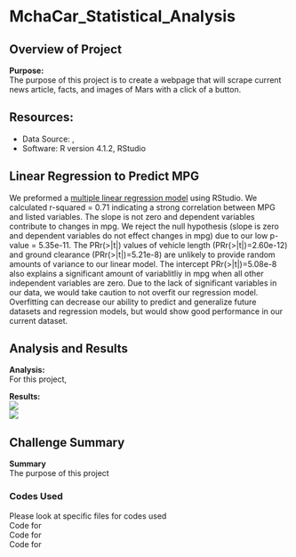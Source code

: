 # MchaCar_Statistical_Analysis

## Overview of Project  

**Purpose:**  
The purpose of this project is to create a webpage that will scrape current news article, facts, and images of Mars with a click of a button.  

## Resources:  
- Data Source: [](), []()  
- Software: R version 4.1.2, RStudio  

## Linear Regression to Predict MPG  
We preformed a [multiple linear regression model]() using RStudio. We calculated r-squared = 0.71 indicating a strong correlation between MPG and listed variables. The slope is not zero and dependent variables contribute to changes in mpg. We reject the null hypothesis (slope is zero and dependent variables do not effect changes in mpg) due to our low p-value = 5.35e-11. The PRr(>|t|) values of vehicle length (PRr(>|t|)=2.60e-12) and ground clearance (PRr(>|t|)=5.21e-8) are unlikely to provide random amounts of variance to our linear model. The intercept PRr(>|t|)=5.08e-8 also explains a significant amount of variablitliy in mpg when all other independent variables are zero. Due to the lack of significant variables in our data, we would take caution to not overfit our regression model. Overfitting can decrease our ability to predict and generalize future datasets and regression models, but would show good performance in our current dataset.

## Analysis and Results  

**Analysis:**  
For this project,  


**Results:**  
<img src="Resources/webpage1.PNG">  
<img src="Resources/webpage2.PNG">  

## Challenge Summary  

**Summary**  
The purpose of this project  


### Codes Used  
Please look at specific files for codes used  
Code for []()  
Code for []()  
Code for []()  
